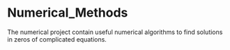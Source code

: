 # Numerical_Methods
The numerical project contain useful numerical algorithms to find solutions in zeros of complicated equations.
